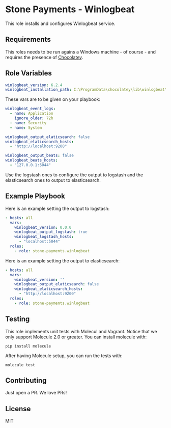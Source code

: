 # Stone Payments - Winlogbeat
This role installs and configures Winlogbeat service.

## Requirements
This roles needs to be run agains a Windows machine - of course - and requires the presence of [Chocolatey](https://chocolatey.org/).

## Role Variables
```yaml
winlogbeat_version: 6.2.4
winlogbeat_installation_path: C:\ProgramData\chocolatey\lib\winlogbeat\tools\winlogbeat-{{ winlogbeat_version }}-windows-x86_64\winlogbeat.yml
```

These vars are to be given on your playbook:

```yaml
winlogbeat_event_logs:
  - name: Application
    ignore_older: 72h
  - name: Security
  - name: System

winlogbeat_output_elaticsearch: false
winlogbeat_elaticsearch_hosts:
  - "http://localhost:9200"

winlogbeat_output_beats: false
winlogbeat_beats_hosts:
  - "127.0.0.1:5044"
```

Use the logstash ones to configure the output to logstash and the elasticsearch ones to output to elasticsearch.

## Example Playbook
Here is an example setting the output to logstash:

```yaml
- hosts: all
  vars:
    winlogbeat_version: 0.0.0
    winlogbeat_output_logstash: true
    winlogbeat_logstash_hosts:
      - "localhost:5044"
  roles:
    - role: stone-payments.winlogbeat
```

Here is an example setting the output to elasticsearch:

```yaml
- hosts: all
  vars:
    winlogbeat_version: ''
    winlogbeat_output_elaticsearch: false
    winlogbeat_elaticsearch_hosts:
      - "http://localhost:9200"
  roles:
    - role: stone-payments.winlogbeat
```

## Testing
This role implements unit tests with Molecul and Vagrant. Notice that we only support Molecule 2.0 or greater. You can install molecule with:

```shell
pip install molecule
```

After having Molecule setup, you can run the tests with:

```shell
molecule test
```

## Contributing
Just open a PR. We love PRs!

## License
MIT